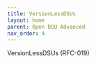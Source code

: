 ```yaml
---
title: VersionLessDSUs 
layout: home
parent: Open DSU Advanced
nav_order: 4
---
```


VersionLessDSUs (RFC-019)